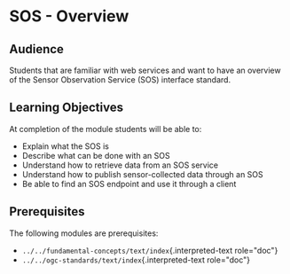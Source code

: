 # SOS - Overview

## Audience

Students that are familiar with web services and want to have an
overview of the Sensor Observation Service (SOS) interface standard.

## Learning Objectives

At completion of the module students will be able to:

-   Explain what the SOS is
-   Describe what can be done with an SOS
-   Understand how to retrieve data from an SOS service
-   Understand how to publish sensor-collected data through an SOS
-   Be able to find an SOS endpoint and use it through a client

## Prerequisites

The following modules are prerequisites:

-   `../../fundamental-concepts/text/index`{.interpreted-text
    role="doc"}
-   `../../ogc-standards/text/index`{.interpreted-text role="doc"}
